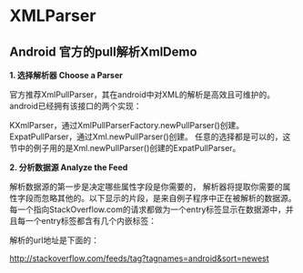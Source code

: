 XMLParser
=========

 Android 官方的pull解析XmlDemo
------
 **1. 选择解析器 Choose a Parser**


官方推荐XmlPullParser，其在android中对XML的解析是高效且可维护的。android已经拥有该接口的两个实现：

KXmlParser，通过XmlPullParserFactory.newPullParser()创建。
ExpatPullParser，通过Xml.newPullParser()创建。
任意的选择都是可以的，这节中的例子用的是Xml.newPullParser()创建的ExpatPullParser。

**2. 分析数据源 Analyze the Feed**

解析数据源的第一步是决定哪些属性字段是你需要的， 解析器将提取你需要的属性字段而忽略其他的。以下显示的片段，是来自例子程序中正在被解析的数据源。每一个指向StackOverflow.com的请求都做为一个entry标签显示在数据源中，并且每一个entry标签都含有几个内嵌标签：

解析的url地址是下面的：

   http://stackoverflow.com/feeds/tag?tagnames=android&sort=newest